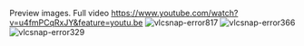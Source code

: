 Preview images. Full video https://www.youtube.com/watch?v=u4fmPCqRxJY&feature=youtu.be
![vlcsnap-error817](https://user-images.githubusercontent.com/35193519/57191584-9182dd80-6f6a-11e9-8972-e4d1c337102f.png)
![vlcsnap-error366](https://user-images.githubusercontent.com/35193519/57191587-9778be80-6f6a-11e9-9291-c33c69cb690a.png)
![vlcsnap-error329](https://user-images.githubusercontent.com/35193519/57191588-9b0c4580-6f6a-11e9-9dc8-d6acbae9d2f5.png)
